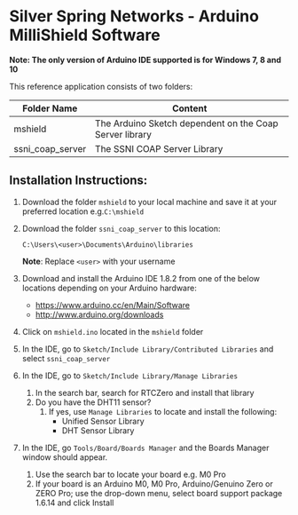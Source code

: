 # Silver Spring Networks - Arduino MilliShield Software

**Note: The only version of Arduino IDE supported is for Windows 7, 8 and 10**

This reference application consists of two folders:

Folder Name | Content
----------- | -----------
mshield | The Arduino Sketch dependent on the Coap Server library
ssni_coap_server | The SSNI COAP Server Library

## Installation Instructions:

1. Download the folder `mshield` to your local machine and save it at your preferred location e.g.`C:\mshield`

1. Download the folder `ssni_coap_server` to this location:

	`C:\Users\<user>\Documents\Arduino\libraries`

	**Note**: Replace `<user>` with your username

1. Download and install the Arduino IDE 1.8.2 from one of the below locations depending on your Arduino hardware:
	* https://www.arduino.cc/en/Main/Software
	* http://www.arduino.org/downloads

1. Click on `mshield.ino` located in the `mshield` folder

1. In the IDE, go to `Sketch/Include Library/Contributed Libraries` and select `ssni_coap_server`

1. In the IDE, go to `Sketch/Include Library/Manage Libraries`
   1. In the search bar, search for RTCZero and install that library
   1. Do you have the DHT11 sensor?
      1. If yes, use `Manage Libraries` to locate and install the following:
			* Unified Sensor Library
			* DHT Sensor Library
1. In the IDE, go `Tools/Board/Boards Manager` and the Boards Manager window should appear.
   1. Use the search bar to locate your board e.g. M0 Pro
   1. If your board is an Arduino M0, M0 Pro, Arduino/Genuino Zero or ZERO Pro; use the drop-down menu, select board support package 1.6.14 and click Install
